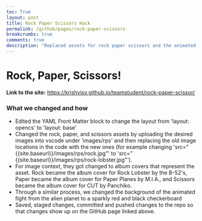 ```yaml
---
toc: True
layout: post
title: Rock Paper Scissors Hack
permalink: /github/pages/rock-paper-scissors
breakcrumbs: true 
comments: true
description: "Replaced assets for rock paper scissors and the animated fight background"
---
```


# Rock, Paper, Scissors!

**Link to the site:** https://krishvisv.github.io/teamstudent/rock-paper-scissor/

### What we changed and how

- Edited the YAML Front Matter block to change the layout from 'layout: opencs' to 'layout: base'
- Changed the rock, paper, and scissors assets by uploading the desired images into vscode under 'images/rps' and then replacing the old image locations in the code with the new ones (for example changing 'src="{{site.baseurl}}/images/rps/rock.jpg"' to 'src="{{site.baseurl}}/images/rps/rock-lobster.jpg"').
- For image context, they got changed to album covers that represent the asset. Rock became the album cover for Rock Lobster by the B-52's, Paper became the album cover for Paper Planes by M.I.A., and Scissors became the album cover for CUT by Panchiko.
- Through a similar process, we changed the background of the animated fight from the alien planet to a sparkly red and black checkerboard
- Saved, staged changes, committed and pushed changes to the repo so that changes show up on the GitHub page linked above.